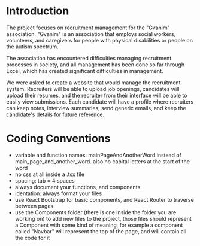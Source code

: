# Introduction
The project focuses on recruitment management for the "Gvanim" association. "Gvanim" is an association that employs social workers, volunteers, and caregivers for people with physical disabilities or people on the autism spectrum.

The association has encountered difficulties managing recruitment processes in society, and all management has been done so far through Excel, which has created significant difficulties in management.

We were asked to create a website that would manage the recruitment system. Recruiters will be able to upload job openings, candidates will upload their resumes, and the recruiter from their interface will be able to easily view submissions. Each candidate will have a profile where recruiters can keep notes, interview summaries, send generic emails, and keep the candidate's details for future reference. 


# Coding Conventions
- variable and function names: mainPageAndAnotherWord instead of main_page_and_another_word. also no capital letters at the start of the word
- no css at all inside a .tsx file
- spacing: tab = 4 spaces
- always document your functions, and components
- identation: always format your files
- use React Bootstrap for basic components, and React Router to traverse between pages
- use the Components folder (there is one inside the folder you are working on) to add new files to the project, those files should represent a Component with some kind of meaning, for example a component called "Navbar" will represent the top of the page, and will contain all the code for it
